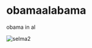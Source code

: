 # obamaalabama
obama in al

![selma2](https://user-images.githubusercontent.com/37986932/38178068-5be10c6c-35d0-11e8-99c3-55466bc2c539.jpg)
